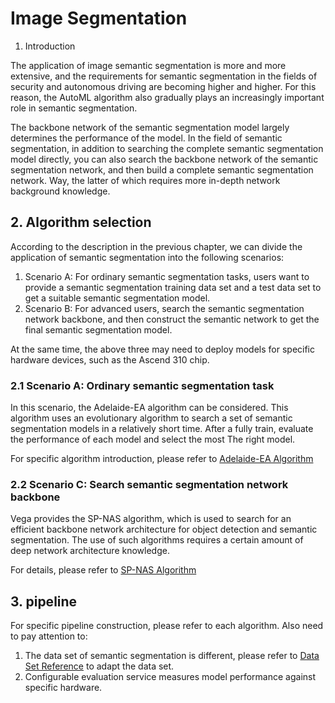 # Image Segmentation

1. Introduction

The application of image semantic segmentation is more and more extensive, and the requirements for semantic segmentation in the fields of security and autonomous driving are becoming higher and higher. For this reason, the AutoML algorithm also gradually plays an increasingly important role in semantic segmentation.

The backbone network of the semantic segmentation model largely determines the performance of the model. In the field of semantic segmentation, in addition to searching the complete semantic segmentation model directly, you can also search the backbone network of the semantic segmentation network, and then build a complete semantic segmentation network. Way, the latter of which requires more in-depth network background knowledge.

## 2. Algorithm selection

According to the description in the previous chapter, we can divide the application of semantic segmentation into the following scenarios:

1. Scenario A: For ordinary semantic segmentation tasks, users want to provide a semantic segmentation training data set and a test data set to get a suitable semantic segmentation model.
2. Scenario B: For advanced users, search the semantic segmentation network backbone, and then construct the semantic network to get the final semantic segmentation model.

At the same time, the above three may need to deploy models for specific hardware devices, such as the Ascend 310 chip.

### 2.1 Scenario A: Ordinary semantic segmentation task

In this scenario, the Adelaide-EA algorithm can be considered. This algorithm uses an evolutionary algorithm to search a set of semantic segmentation models in a relatively short time. After a fully train, evaluate the performance of each model and select the most The right model.

For specific algorithm introduction, please refer to [Adelaide-EA Algorithm](../algorithms/adelaide_ea.md)

### 2.2 Scenario C: Search semantic segmentation network backbone

Vega provides the SP-NAS algorithm, which is used to search for an efficient backbone network architecture for object detection and semantic segmentation. The use of such algorithms requires a certain amount of deep network architecture knowledge.

For details, please refer to [SP-NAS Algorithm](../algorithms/sp_nas.md)

## 3. pipeline

For specific pipeline construction, please refer to each algorithm. Also need to pay attention to:

1. The data set of semantic segmentation is different, please refer to [Data Set Reference](../developer/datasets.md) to adapt the data set.
2. Configurable evaluation service measures model performance against specific hardware.
